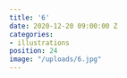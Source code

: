 ```yaml
---
title: '6'
date: 2020-12-20 09:00:00 Z
categories:
- illustrations
position: 24
image: "/uploads/6.jpg"
---
```


